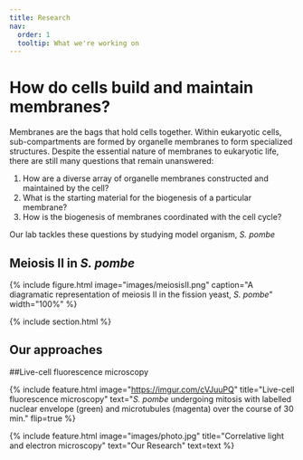 ```yaml
---
title: Research
nav:
  order: 1
  tooltip: What we're working on
---
```


# How do cells build and maintain membranes?

Membranes are the bags that hold cells together. Within eukaryotic cells, sub-compartments are formed by organelle membranes to form specialized structures. Despite the essential nature of membranes to eukaryotic life, there are still many questions that remain unanswered:

1. How are a diverse array of organelle membranes constructed and maintained by the cell? 
2. What is the starting material for the biogenesis of a particular membrane? 
3. How is the biogenesis of membranes coordinated with the cell cycle? 

Our lab tackles these questions by studying model organism, _S. pombe_

## Meiosis II in _S. pombe_

{%
  include figure.html
  image="images/meiosisII.png"
  caption="A diagramatic representation of meiosis II in the fission yeast, _S. pombe_"
  width="100%"
%}

{% include section.html %}

## Our approaches

##Live-cell fluorescence microscopy

{%
  include feature.html
  image="https://imgur.com/cVJuuPQ"
  title="Live-cell fluorescence microscopy"
  text="_S. pombe_ undergoing mitosis with labelled nuclear envelope (green) and microtubules (magenta) over the course of 30 min."
  flip=true
%}

{%
  include feature.html
  image="images/photo.jpg"
  title="Correlative light and electron microscopy"
  text="Our Research"
  text=text
%}

